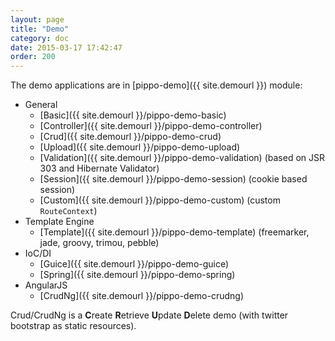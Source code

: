 ```yaml
---
layout: page
title: "Demo"
category: doc
date: 2015-03-17 17:42:47
order: 200
---
```


The demo applications are in [pippo-demo]({{ site.demourl }}) module: 

- General
    - [Basic]({{ site.demourl }}/pippo-demo-basic)
    - [Controller]({{ site.demourl }}/pippo-demo-controller)
    - [Crud]({{ site.demourl }}/pippo-demo-crud)
    - [Upload]({{ site.demourl }}/pippo-demo-upload)
    - [Validation]({{ site.demourl }}/pippo-demo-validation) (based on JSR 303 and Hibernate Validator)
	- [Session]({{ site.demourl }}/pippo-demo-session) (cookie based session)
	- [Custom]({{ site.demourl }}/pippo-demo-custom) (custom `RouteContext`)
- Template Engine
    - [Template]({{ site.demourl }}/pippo-demo-template) (freemarker, jade, groovy, trimou, pebble)
- IoC/DI
    - [Guice]({{ site.demourl }}/pippo-demo-guice)
    - [Spring]({{ site.demourl }}/pippo-demo-spring)
- AngularJS
	- [CrudNg]({{ site.demourl }}/pippo-demo-crudng)
  
Crud/CrudNg is a <b>C</b>reate <b>R</b>etrieve <b>U</b>pdate <b>D</b>elete demo (with twitter bootstrap as static resources). 
